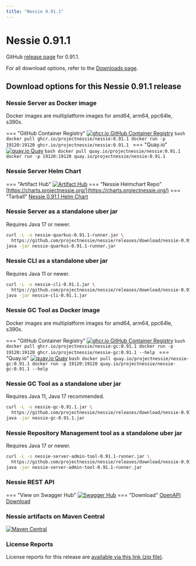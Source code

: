 ```yaml
---
title: "Nessie 0.91.1"
---
```


# Nessie 0.91.1

GitHub [release page](https://github.com/projectnessie/nessie/releases/tag/nessie-0.91.1) for 0.91.1.

For all download options, refer to the [Downloads page](../downloads/index.md).


## Download options for this Nessie 0.91.1 release

### Nessie Server as Docker image

Docker images are multiplatform images for amd64, arm64, ppc64le, s390x.

=== "GitHub Container Registry"
    [![ghcr.io GitHub Container Registry](https://img.shields.io/maven-central/v/org.projectnessie.nessie/nessie?label=quay.io+Docker&logo=docker&color=3f6ec6&style=for-the-badge&logoColor=white)](https://ghcr.io/projectnessie/nessie)
    ```bash
    docker pull ghcr.io/projectnessie/nessie:0.91.1
    docker run -p 19120:19120 ghcr.io/projectnessie/nessie:0.91.1
    ```
=== "Quay.io"
    [![quay.io Quay](https://img.shields.io/maven-central/v/org.projectnessie.nessie/nessie?label=quay.io+Docker&logo=docker&color=3f6ec6&style=for-the-badge&logoColor=white)](https://quay.io/repository/projectnessie/nessie?tab=tags)
    ```bash
    docker pull quay.io/projectnessie/nessie:0.91.1
    docker run -p 19120:19120 quay.io/projectnessie/nessie:0.91.1
    ```

### Nessie Server Helm Chart

=== "Artifact Hub"
    [![Artifact Hub](https://img.shields.io/endpoint?url=https://artifacthub.io/badge/repository/nessie&color=3f6ec6&labelColor=&style=for-the-badge&logoColor=white)](https://artifacthub.io/packages/search?repo=nessie)
=== "Nessie Helmchart Repo"
    [https://charts.projectnessie.org/](https://charts.projectnessie.org/)
=== "Tarball"
    [Nessie 0.91.1 Helm Chart](https://github.com/projectnessie/nessie/releases/download/nessie-0.91.1/nessie-helm-0.91.1.tgz)

### Nessie Server as a standalone uber jar

Requires Java 17 or newer.

```bash
curl -L -o nessie-quarkus-0.91.1-runner.jar \
  https://github.com/projectnessie/nessie/releases/download/nessie-0.91.1/nessie-quarkus-0.91.1-runner.jar
java -jar nessie-quarkus-0.91.1-runner.jar
```

### Nessie CLI as a standalone uber jar

Requires Java 11 or newer.

```bash
curl -L -o nessie-cli-0.91.1.jar \
  https://github.com/projectnessie/nessie/releases/download/nessie-0.91.1/nessie-cli-0.91.1.jar
java -jar nessie-cli-0.91.1.jar
```

### Nessie GC Tool as Docker image

Docker images are multiplatform images for amd64, arm64, ppc64le, s390x.

=== "GitHub Container Registry"
    [![ghcr.io GitHub Container Registry](https://img.shields.io/maven-central/v/org.projectnessie.nessie/nessie?label=ghcr.io+Docker&logo=docker&color=3f6ec6&style=for-the-badge&logoColor=white)](https://github.com/projectnessie/nessie/pkgs/container/nessie-gc)
    ```bash
    docker pull ghcr.io/projectnessie/nessie-gc:0.91.1
    docker run -p 19120:19120 ghcr.io/projectnessie/nessie-gc:0.91.1 --help
    ```
=== "Quay.io"
    [![quay.io Quay](https://img.shields.io/maven-central/v/org.projectnessie.nessie/nessie?label=quay.io+Docker&logo=docker&color=3f6ec6&style=for-the-badge&logoColor=white)](https://quay.io/repository/projectnessie/nessie-gc?tab=tags)
    ```bash
    docker pull quay.io/projectnessie/nessie-gc:0.91.1
    docker run -p 19120:19120 quay.io/projectnessie/nessie-gc:0.91.1 --help
    ```

### Nessie GC Tool as a standalone uber jar

Requires Java 11, Java 17 recommended.

```bash
curl -L -o nessie-gc-0.91.1.jar \
  https://github.com/projectnessie/nessie/releases/download/nessie-0.91.1/nessie-gc-0.91.1.jar
java -jar nessie-gc-0.91.1.jar
```

### Nessie Repository Management tool as a standalone uber jar

Requires Java 17 or newer.

```bash
curl -L -o nessie-server-admin-tool-0.91.1-runner.jar \
  https://github.com/projectnessie/nessie/releases/download/nessie-0.91.1/nessie-server-admin-tool-0.91.1-runner.jar
java -jar nessie-server-admin-tool-0.91.1-runner.jar
```

### Nessie REST API

=== "View on Swagger Hub"
    [![Swagger Hub](https://img.shields.io/badge/swagger%20hub-nessie-3f6ec6?style=for-the-badge&logo=swagger&link=https%3A%2F%2Fapp.swaggerhub.com%2Fapis%2Fprojectnessie%2Fnessie)](https://app.swaggerhub.com/apis/projectnessie/nessie/0.91.1)
=== "Download"
    [OpenAPI Download](https://github.com/projectnessie/nessie/releases/download/nessie-0.91.1/nessie-openapi-0.91.1.yaml)

### Nessie artifacts on Maven Central

[![Maven Central](https://img.shields.io/maven-central/v/org.projectnessie.nessie/nessie?label=Maven%20Central&logo=apachemaven&color=3f6ec6&style=for-the-badge&logoColor=white)](https://search.maven.org/artifact/org.projectnessie.nessie/nessie)

### License Reports

License reports for this release are [available via this link (zip file)](https://github.com/projectnessie/nessie/releases/download/nessie-0.91.1/nessie-aggregated-license-report-0.91.1.zip).
